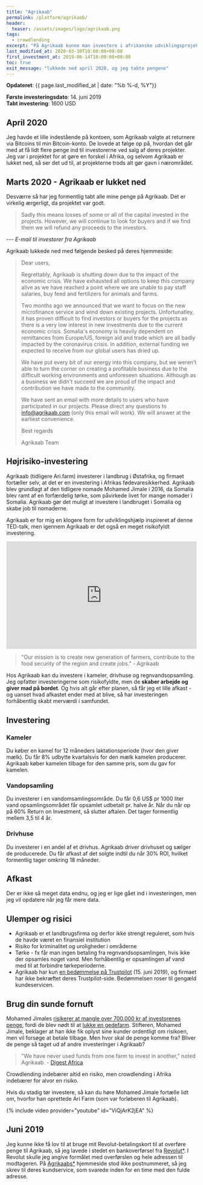 ```yaml
---
title: "Agrikaab"
permalink: /platform/agrikaab/
header:
  teaser: /assets/images/logo/agrikaab.png
tags:
  - crowdlending
excerpt: "På Agrikaab kunne man investere i afrikanske udviklingsprojekter. Platformen er gået ned."
last_modified_at: 2020-03-30T10:00:00+08:00
first_investment_at: 2019-06-14T10:00:00+08:00
toc: true
exit_message: "lukkede ned april 2020, og jeg tabte pengene"
---
```


**Opdateret**: {{ page.last_modified_at | date: "%b %-d, %Y"}}

**Første investeringsdato**: 14. juni 2019  
**Tabt investering**: 1600 USD

## April 2020

Jeg havde et lille indestående på kontoen, som Agrikaab valgte at returnere via Bitcoins til min Bitcoin-konto. De lovede at følge op på, hvordan det går med at få lidt flere penge ind til investorerne ved salg af deres projekter. Jeg var i projektet for at gøre en forskel i Afrika, og selvom Agrikaab er lukket ned, så ser det ud til, at projekterne trods alt gør gavn i nærområdet.

## Marts 2020 - Agrikaab er lukket ned

Desværre så har jeg formentlig tabt alle mine penge på Agrikaab. Det er virkelig ærgerligt, da projektet var godt.

> Sadly this means losses of some or all of the capital invested in the projects. However, we will continue to look for buyers and if we find them we will refund any proceeds to the investors.

--- <cite>E-mail til investorer fra Agrikaab</cite>

Agrikaab lukkede ned med følgende besked på deres hjemmeside:

> Dear users,
>
> Regrettably, Agrikaab is shutting down due to the impact of the economic crisis. We have exhausted all options to keep this company alive as we have reached a point where we are unable to pay staff salaries, buy feed and fertilizers for animals and farms.
>
> Two months ago we announced that we want to focus on the new microfinance service and wind down existing projects. Unfortunatley, it has proven difficult to find investors or buyers for the projects as there is a very low interest in new investments due to the current economic crisis. Somalia's economy is heavily dependent on remittances from Europe/US, foreign aid and trade which are all badly impacted by the coronavirus crisis. In addition, external funding we expected to receive from our global users has dried up.
>
> We have put every bit of our energy into this company, but we weren’t able to turn the corner on creating a profitable business due to the difficult working environments and unforeseen situations. Although as a business we didn't succeed we are proud of the impact and contribution we have made to the community. 
>
> We have sent an email with more details to users who have participated in our projects. Please direct any questions to info@agrikaab.com (only this email will work). We will answer at the earliest convenience.
>
> Best regards
>
> Agrikaab Team

## Højrisiko-investering

Agrikaab (tidligere Ari.farm) investerer i landbrug i Østafrika, og firmaet fortæller selv, at det er en investering i Afrikas fødevaresikkerhed. Agrikaab blev grundlagt af den tidligere nomade Mohamed Jimale i 2016, da Somalia blev ramt af en forfærdelig tørke, som påvirkede livet for mange nomader i Somalia. Agrikaab gør det muligt at investere i landbruget i Somalia og skabe job til nomaderne.

Agrikaab er for mig en klogere form for udviklingshjælp inspireret af denne TED-talk, men igennem Agrikaab er det også en meget risikofyldt investering.

<div style="max-width:854px"><div style="position:relative;height:0;padding-bottom:56.25%"><iframe src="https://embed.ted.com/talks/paul_o_connell_investments_in_the_future_a_new_approach_to_foreign_aid" width="854" height="480" style="position:absolute;left:0;top:0;width:100%;height:100%" frameborder="0" scrolling="no" allowfullscreen></iframe></div></div>

> "Our mission is to create new generation of farmers, contribute to the food security of the region and create jobs."
> \- Agrikaab

Hos Agrikaab kan du investere i kameler, drivhuse og regnvandsopsamling. Jeg opfatter investeringerne som risikofyldte, men de **skaber arbejde og giver mad på bordet**. Og hvis alt går efter planen, så får jeg et lille afkast - og uanset hvad afkastet ender med at blive, så har investeringen forhåbentlig skabt merværdi i samfundet.

## Investering

### Kameler

Du køber en kamel for 12 måneders laktationsperiode (hvor den giver mælk). Du får 8% udbytte kvartalsvis for den mælk kamelen producerer. Agrikaab køber kamelen tilbage for den samme pris, som du gav for kamelen.

### Vandopsamling

Du investerer i en vandomsamlingsområde. Du får 0,6 US$ pr 1000 liter vand opsamlingsområdet får opsamlet udbetalt pr. halve år. Når du når op på 60% Return on Investment, så slutter aftalen. Det tager formentlig mellem 3,5 til 4 år.

### Drivhuse

Du investerer i en andel af et drivhus. Agrikaab driver drivhuset og sælger de producerede. Du får afkast af det solgte indtil du når 30% ROI, hvilket formentlig tager omkring 18 måneder.

## Afkast

Der er ikke så meget data endnu, og jeg er lige gået ind i investeringen, men jeg vil opdatere når jeg får mere data.

## Ulemper og risici

- Agrikaab er et landbrugsfirma og derfor ikke strengt reguleret, som hvis de havde været en finansiel institution
- Risiko for kriminalitet og uroligheder i områderne
- Tørke - fx får man ingen betaling fra regnvandsopsamlingen, hvis ikke der opsamles noget vand. Men forhåbentlig er opsamlingen af vand med til at forbindre tørkeperioderne.
- Agrikaab har kun [en bedømmelse på Trustpilot](https://www.trustpilot.com/review/ari.farm) (15. juni 2019), og firmaet har ikke bekræftet deres Trustpilot-side. Bedømmelsen roser til gengæld kundeservicen.

## Brug din sunde fornuft

Mohamed Jimales [risikerer at mangle over 700.000 kr af investorenes penge](https://www.breakit.se/artikel/19391/mohamed-jimales-getprojekt-misslyckades), fordi de blev nødt til at [lukke en gedefarm](https://digestafrica.com/somalia-startup-agrikaab-goats-farms). Stifteren, Mohamed Jimale, beklager at han ikke fik oplyst sine kunder ordentligt om risikoen, men vil forsøge at betale tilbage. Men hvor skal de penge komme fra? Bliver de penge så taget ud af andre investeringer i Agrikaab? 

> "We have never used funds from one farm to invest in another," noted Agrikaab.
> \- [Digest Africa](https://digestafrica.com/somalia-startup-agrikaab-goats-farms)

Crowdlending indebærer altid en risiko, men crowdlending i Afrika indebærer for alvor en risiko.

Hvis du stadig tør investere, så kan du høre Mohamed Jimale fortælle lidt om, hvorfor han oprettede Ari Farm (som var forløberen til Agrikaab).

{% include video provider="youtube" id="ViQjArK2jEA" %}

## Juni 2019

Jeg kunne ikke få lov til at bruge mit Revolut-betalingskort til at overføre penge til Agrikaab, så jeg lavede i stedet en bankoverførsel fra [Revolut\*](/go/revolut/). I Revolut skulle jeg angive formålet med overførslen og hele adressen til modtageren. På [Agrikaabs\*](/go/agrikaab/) hjemmeside stod ikke postnummeret, så jeg skrev til deres kundservice, som svarede inden for en time med den fulde adresse. 

